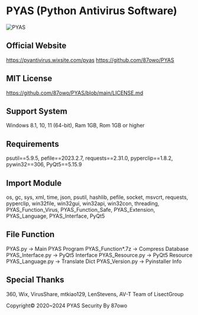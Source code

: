 # PYAS (Python Antivirus Software)
![PYAS](https://github.com/87owo/PYAS/assets/85057800/153bcad9-18ab-4c81-bcb6-186434d0ef1b)

## Official Website
https://pyantivirus.wixsite.com/pyas
https://github.com/87owo/PYAS

## MIT License
https://github.com/87owo/PYAS/blob/main/LICENSE.md

## Support System
Windows 8.1, 10, 11 (64-bit), Ram 1GB, Rom 1GB or higher

## Requirements
psutil==5.9.5, pefile==2023.2.7, requests==2.31.0, pyperclip==1.8.2, pywin32==306, PyQt5==5.15.9

## Import Module
os, gc, sys, xml, time, json, psutil, hashlib, pefile, socket, msvcrt, requests, pyperclip, win32file, win32gui, win32api, win32con, threading, PYAS_Function_Virus, PYAS_Function_Safe, PYAS_Extension, PYAS_Language, PYAS_Interface, PyQt5

## File Function
PYAS.py -> Main PYAS Program
PYAS_Function*.7z -> Compress Database
PYAS_Interface.py -> PyQt5 Interface
PYAS_Resource.py -> PyQt5 Resource
PYAS_Language.py -> Translate Dict
PYAS_Version.py -> Pyinstaller Info

## Special Thanks
360, Wix, VirusShare, mtkiao129, LenStevens, AV-T Team of LisectGroup

Copyright© 2020~2024 PYAS Security By 87owo

